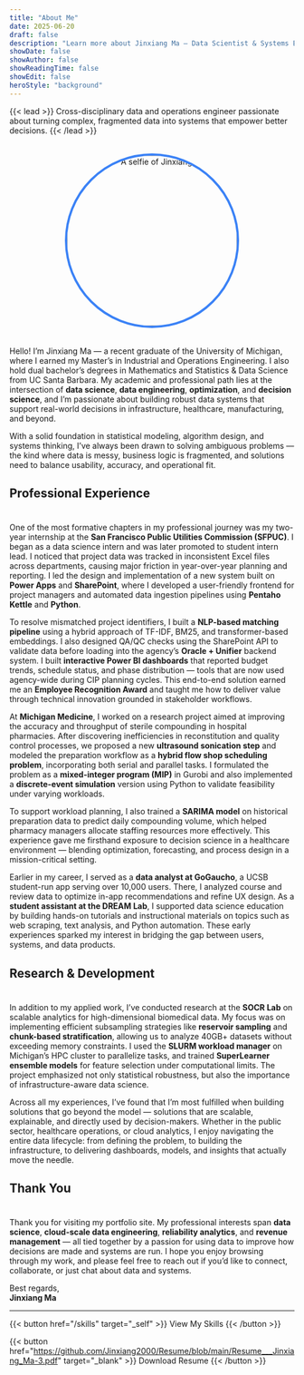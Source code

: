 ```yaml
---
title: "About Me"
date: 2025-06-20
draft: false
description: "Learn more about Jinxiang Ma – Data Scientist & Systems Engineer"
showDate: false
showAuthor: false
showReadingTime: false
showEdit: false
heroStyle: "background"
---
```


{{< lead >}}
Cross-disciplinary data and operations engineer passionate about turning complex, fragmented data into systems that empower better decisions.
{{< /lead >}}

<div style="text-align: center; margin: 2rem 0;">
  <img src="/img/Jinxiang.jpg" alt="A selfie of Jinxiang" style="width: 300px; height: 300px; border-radius: 50%; object-fit: cover; border: 4px solid #3b82f6;">
</div>

Hello! I’m Jinxiang Ma — a recent graduate of the University of Michigan, where I earned my Master’s in Industrial and Operations Engineering. I also hold dual bachelor’s degrees in Mathematics and Statistics & Data Science from UC Santa Barbara. My academic and professional path lies at the intersection of **data science**, **data engineering**, **optimization**, and **decision science**, and I’m passionate about building robust data systems that support real-world decisions in infrastructure, healthcare, manufacturing, and beyond.

With a solid foundation in statistical modeling, algorithm design, and systems thinking, I’ve always been drawn to solving ambiguous problems — the kind where data is messy, business logic is fragmented, and solutions need to balance usability, accuracy, and operational fit.

## Professional Experience
#

One of the most formative chapters in my professional journey was my two-year internship at the **San Francisco Public Utilities Commission (SFPUC)**. I began as a data science intern and was later promoted to student intern lead. I noticed that project data was tracked in inconsistent Excel files across departments, causing major friction in year-over-year planning and reporting. I led the design and implementation of a new system built on **Power Apps** and **SharePoint**, where I developed a user-friendly frontend for project managers and automated data ingestion pipelines using **Pentaho Kettle** and **Python**. 

To resolve mismatched project identifiers, I built a **NLP-based matching pipeline** using a hybrid approach of TF-IDF, BM25, and transformer-based embeddings. I also designed QA/QC checks using the SharePoint API to validate data before loading into the agency’s **Oracle + Unifier** backend system. I built **interactive Power BI dashboards** that reported budget trends, schedule status, and phase distribution — tools that are now used agency-wide during CIP planning cycles. This end-to-end solution earned me an **Employee Recognition Award** and taught me how to deliver value through technical innovation grounded in stakeholder workflows.

At **Michigan Medicine**, I worked on a research project aimed at improving the accuracy and throughput of sterile compounding in hospital pharmacies. After discovering inefficiencies in reconstitution and quality control processes, we proposed a new **ultrasound sonication step** and modeled the preparation workflow as a **hybrid flow shop scheduling problem**, incorporating both serial and parallel tasks. I formulated the problem as a **mixed-integer program (MIP)** in Gurobi and also implemented a **discrete-event simulation** version using Python to validate feasibility under varying workloads.

To support workload planning, I also trained a **SARIMA model** on historical preparation data to predict daily compounding volume, which helped pharmacy managers allocate staffing resources more effectively. This experience gave me firsthand exposure to decision science in a healthcare environment — blending optimization, forecasting, and process design in a mission-critical setting.

Earlier in my career, I served as a **data analyst at GoGaucho**, a UCSB student-run app serving over 10,000 users. There, I analyzed course and review data to optimize in-app recommendations and refine UX design. As a **student assistant at the DREAM Lab**, I supported data science education by building hands-on tutorials and instructional materials on topics such as web scraping, text analysis, and Python automation. These early experiences sparked my interest in bridging the gap between users, systems, and data products.

## Research & Development
#

In addition to my applied work, I’ve conducted research at the **SOCR Lab** on scalable analytics for high-dimensional biomedical data. My focus was on implementing efficient subsampling strategies like **reservoir sampling** and **chunk-based stratification**, allowing us to analyze 40GB+ datasets without exceeding memory constraints. I used the **SLURM workload manager** on Michigan’s HPC cluster to parallelize tasks, and trained **SuperLearner ensemble models** for feature selection under computational limits. The project emphasized not only statistical robustness, but also the importance of infrastructure-aware data science.

Across all my experiences, I’ve found that I’m most fulfilled when building solutions that go beyond the model — solutions that are scalable, explainable, and directly used by decision-makers. Whether in the public sector, healthcare operations, or cloud analytics, I enjoy navigating the entire data lifecycle: from defining the problem, to building the infrastructure, to delivering dashboards, models, and insights that actually move the needle.

## Thank You
#

Thank you for visiting my portfolio site. My professional interests span **data science**, **cloud-scale data engineering**, **reliability analytics**, and **revenue management** — all tied together by a passion for using data to improve how decisions are made and systems are run. I hope you enjoy browsing through my work, and please feel free to reach out if you’d like to connect, collaborate, or just chat about data and systems.

Best regards,  
**Jinxiang Ma**

---

{{< button href="/skills" target="_self" >}}
View My Skills
{{< /button >}}

{{< button href="https://github.com/Jinxiang2000/Resume/blob/main/Resume___Jinxiang_Ma-3.pdf" target="_blank" >}}
Download Resume
{{< /button >}}